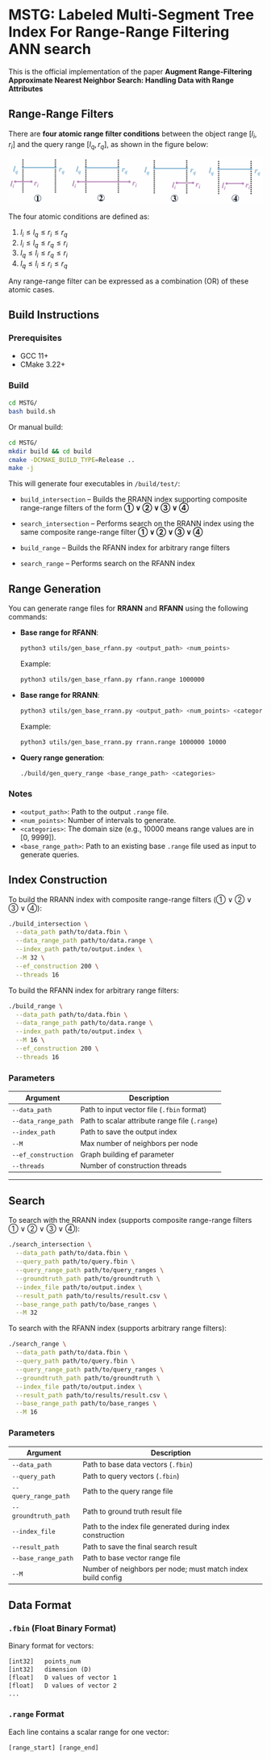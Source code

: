 # MSTG: Labeled Multi-Segment Tree Index For Range-Range Filtering ANN search
This is the official implementation of the paper **Augment Range-Filtering Approximate Nearest Neighbor Search: Handling Data with Range Attributes**


## Range-Range Filters

There are **four atomic range filter conditions** between the object range $[l_i, r_i]$ and the query range $[l_q, r_q]$, as shown in the figure below:

![Range Filter Types](./figure/range_filters.png)

The four atomic conditions are defined as:

1. $l_i \leq l_q \leq r_i \leq r_q$
2. $l_i \leq l_q \leq r_q \leq r_i$
3. $l_q \leq l_i \leq r_q \leq r_i$
4. $l_q \leq l_i \leq r_i \leq r_q$

Any range-range filter can be expressed as a combination (OR) of these atomic cases.

## Build Instructions

### Prerequisites

- GCC 11+
- CMake 3.22+

### Build

```bash
cd MSTG/
bash build.sh
```

Or manual build:

```bash
cd MSTG/
mkdir build && cd build
cmake -DCMAKE_BUILD_TYPE=Release ..
make -j
```

This will generate four executables in `/build/test/`:

* `build_intersection` – Builds the RRANN index supporting composite range-range filters of the form
  **① ∨ ② ∨ ③ ∨ ④**

* `search_intersection` – Performs search on the RRANN index using the same composite range-range filter
  **① ∨ ② ∨ ③ ∨ ④**

* `build_range` – Builds the RFANN index for arbitrary range filters

* `search_range` – Performs search on the RFANN index


## Range Generation

You can generate range files for **RRANN** and **RFANN** using the following commands:

* **Base range for RFANN**:

  ```bash
  python3 utils/gen_base_rfann.py <output_path> <num_points>
  ```

  Example:

  ```bash
  python3 utils/gen_base_rfann.py rfann.range 1000000
  ```

* **Base range for RRANN**:

  ```bash
  python3 utils/gen_base_rrann.py <output_path> <num_points> <categories>
  ```

  Example:

  ```bash
  python3 utils/gen_base_rrann.py rrann.range 1000000 10000
  ```

* **Query range generation**:

  ```bash
  ./build/gen_query_range <base_range_path> <categories>
  ```

### Notes

* `<output_path>`: Path to the output `.range` file.
* `<num_points>`: Number of intervals to generate.
* `<categories>`: The domain size (e.g., 10000 means range values are in \[0, 9999]).
* `<base_range_path>`: Path to an existing base `.range` file used as input to generate queries.


## Index Construction

To build the RRANN index with composite range-range filters (① ∨ ② ∨ ③ ∨ ④):

```bash
./build_intersection \
  --data_path path/to/data.fbin \
  --data_range_path path/to/data.range \
  --index_path path/to/output.index \
  --M 32 \
  --ef_construction 200 \
  --threads 16
```

To build the RFANN index for arbitrary range filters:

```bash
./build_range \
  --data_path path/to/data.fbin \
  --data_range_path path/to/data.range \
  --index_path path/to/output.index \
  --M 16 \
  --ef_construction 200 \
  --threads 16
```

### Parameters

| Argument              | Description                                      |
|-----------------------|--------------------------------------------------|
| `--data_path`         | Path to input vector file (`.fbin` format)       |
| `--data_range_path`   | Path to scalar attribute range file (`.range`)   |
| `--index_path`        | Path to save the output index                    |
| `--M`                 | Max number of neighbors per node                 |
| `--ef_construction`   | Graph building ef parameter                      |
| `--threads`           | Number of construction threads                   |

---

## Search

To search with the RRANN index (supports composite range-range filters ① ∨ ② ∨ ③ ∨ ④):

```bash
./search_intersection \
  --data_path path/to/data.fbin \
  --query_path path/to/query.fbin \
  --query_range_path path/to/query_ranges \
  --groundtruth_path path/to/groundtruth \
  --index_file path/to/output.index \
  --result_path path/to/results/result.csv \
  --base_range_path path/to/base_ranges \
  --M 32
```

To search with the RFANN index (supports arbitrary range filters):

```bash
./search_range \
  --data_path path/to/data.fbin \
  --query_path path/to/query.fbin \
  --query_range_path path/to/query_ranges \
  --groundtruth_path path/to/groundtruth \
  --index_file path/to/output.index \
  --result_path path/to/results/result.csv \
  --base_range_path path/to/base_ranges \
  --M 16
```



### Parameters

| Argument             | Description                                                 |
| -------------------- | ----------------------------------------------------------- |
| `--data_path`        | Path to base data vectors (`.fbin`)                         |
| `--query_path`       | Path to query vectors (`.fbin`)                             |
| `--query_range_path` | Path to the query range file                                |
| `--groundtruth_path` | Path to ground truth result file                            |
| `--index_file`       | Path to the index file generated during index construction  |
| `--result_path`      | Path to save the final search result                        |
| `--base_range_path`  | Path to base vector range file                              |
| `--M`                | Number of neighbors per node; must match index build config |



## Data Format

### `.fbin` (Float Binary Format)
Binary format for vectors:
```
[int32]   points_num
[int32]   dimension (D)
[float]   D values of vector 1
[float]   D values of vector 2
...
```

### `.range` Format
Each line contains a scalar range for one vector:
```
[range_start] [range_end]
```
